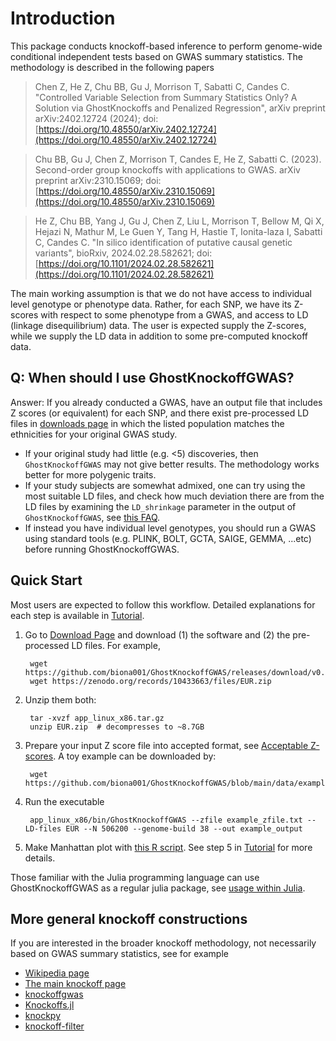 
# Introduction

This package conducts knockoff-based inference to perform genome-wide conditional independent tests based on GWAS summary statistics. The methodology is described in the following papers

> Chen Z, He Z, Chu BB, Gu J, Morrison T, Sabatti C, Candes C. "Controlled Variable Selection from Summary Statistics Only? A Solution via GhostKnockoffs and Penalized Regression", arXiv preprint arXiv:2402.12724 (2024); doi: [https://doi.org/10.48550/arXiv.2402.12724](https://doi.org/10.48550/arXiv.2402.12724)

> Chu BB, Gu J, Chen Z, Morrison T, Candes E, He Z, Sabatti C. (2023). Second-order group knockoffs with applications to GWAS. arXiv preprint arXiv:2310.15069; doi: [https://doi.org/10.48550/arXiv.2310.15069](https://doi.org/10.48550/arXiv.2310.15069)

> He Z, Chu BB, Yang J, Gu J, Chen Z, Liu L, Morrison T, Bellow M, Qi X, Hejazi N, Mathur M, Le Guen Y, Tang H, Hastie T, Ionita-laza I, Sabatti C, Candes C. "In silico identification of putative causal genetic variants", bioRxiv, 2024.02.28.582621; doi: [https://doi.org/10.1101/2024.02.28.582621](https://doi.org/10.1101/2024.02.28.582621)

The main working assumption is that we do not have access to individual level genotype or phenotype data. Rather, for each SNP, we have its Z-scores with respect to some phenotype from a GWAS, and access to LD (linkage disequilibrium) data. The user is expected supply the Z-scores, while we supply the LD data in addition to some pre-computed knockoff data.

## Q: When should I use GhostKnockoffGWAS?

Answer: If you already conducted a GWAS, have an output file that includes Z scores (or equivalent) for each SNP, and there exist pre-processed LD files in [downloads page](https://biona001.github.io/GhostKnockoffGWAS/dev/man/download/) in which the listed population matches the ethnicities for your original GWAS study.

+ If your original study had little (e.g. <5) discoveries, then `GhostKnockoffGWAS` may not give better results. The methodology works better for more polygenic traits. 
+ If your study subjects are somewhat admixed, one can try using the most suitable LD files, and check how much deviation there are from the LD files by examining the `LD_shrinkage` parameter in the output of `GhostKnockoffGWAS`, see [this FAQ](https://biona001.github.io/GhostKnockoffGWAS/dev/man/FAQ/#Is-the-result-is-trustworthy?).
+ If instead you have individual level genotypes, you should run a GWAS using standard tools (e.g. PLINK, BOLT, GCTA, SAIGE, GEMMA, ...etc) before running GhostKnockoffGWAS. 

## Quick Start

Most users are expected to follow this workflow. Detailed explanations for each step is available in [Tutorial](https://biona001.github.io/GhostKnockoffGWAS/dev/man/examples/).

1. Go to [Download Page](https://biona001.github.io/GhostKnockoffGWAS/dev/man/download) and download (1) the software and (2) the pre-processed LD files. For example,

        wget https://github.com/biona001/GhostKnockoffGWAS/releases/download/v0.1.0/app_linux_x86.tar.gz
        wget https://zenodo.org/records/10433663/files/EUR.zip
2. Unzip them both:

        tar -xvzf app_linux_x86.tar.gz
        unzip EUR.zip  # decompresses to ~8.7GB
3. Prepare your input Z score file into accepted format, see [Acceptable Z-scores](https://biona001.github.io/GhostKnockoffGWAS/dev/man/zfile). A toy example can be downloaded by:

        wget https://github.com/biona001/GhostKnockoffGWAS/blob/main/data/example_zfile.txt
4. Run the executable

        app_linux_x86/bin/GhostKnockoffGWAS --zfile example_zfile.txt --LD-files EUR --N 506200 --genome-build 38 --out example_output
        
5. Make Manhattan plot with [this R script](https://github.com/biona001/GhostKnockoffGWAS/blob/main/src/manhattan.R). See step 5 in [Tutorial](https://biona001.github.io/GhostKnockoffGWAS/dev/man/examples/) for more details. 

    

Those familiar with the Julia programming language can use GhostKnockoffGWAS as a regular julia package, see [usage within Julia](https://biona001.github.io/GhostKnockoffGWAS/dev/man/julia).

## More general knockoff constructions

If you are interested in the broader knockoff methodology, not necessarily based on GWAS summary statistics, see for example

+ [Wikipedia page](https://en.wikipedia.org/wiki/Knockoffs_%28statistics%29)
+ [The main knockoff page](https://web.stanford.edu/group/candes/knockoffs/outline.html)
+ [knockoffgwas](https://github.com/msesia/knockoffgwas)
+ [Knockoffs.jl](https://github.com/biona001/Knockoffs.jl)
+ [knockpy](https://github.com/amspector100/knockpy)
+ [knockoff-filter](https://github.com/msesia/knockoff-filter)
